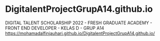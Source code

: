 # DigitalentProjectGrupA14.github.io
DIGITAL TALENT SCHOLARSHIP 2022 - FRESH GRADUATE ACADEMY - FRONT END DEVELOPER - KELAS D - GRUP A14
https://mohamadalfinjauhari.github.io/DigitalentProjectGrupA14.github.io/
